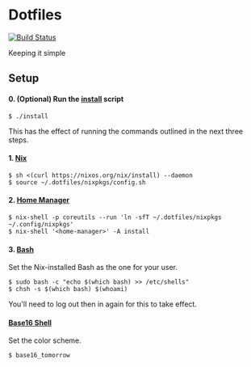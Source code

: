 # Dotfiles

[![Build Status](https://travis-ci.org/bradparker/dotfiles.svg?branch=master)](https://travis-ci.org/bradparker/dotfiles)

Keeping it simple

## Setup

#### 0. (Optional) Run the [install](./install) script

```
$ ./install
```

This has the effect of running the commands outlined in the next three steps.

#### 1. [Nix](https://nixos.org/nix/)

```
$ sh <(curl https://nixos.org/nix/install) --daemon
$ source ~/.dotfiles/nixpkgs/config.sh
```

#### 2. [Home Manager](https://github.com/rycee/home-manager)

```
$ nix-shell -p coreutils --run 'ln -sfT ~/.dotfiles/nixpkgs ~/.config/nixpkgs'
$ nix-shell '<home-manager>' -A install
```

#### 3. [Bash](https://www.gnu.org/software/bash/)

Set the Nix-installed Bash as the one for your user.

```
$ sudo bash -c "echo $(which bash) >> /etc/shells"
$ chsh -s $(which bash) $(whoami)
```

You'll need to log out then in again for this to take effect.

#### [Base16 Shell](https://github.com/chriskempson/base16-shell)

Set the color scheme.

```
$ base16_tomorrow
```
